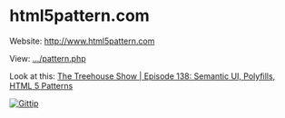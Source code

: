 html5pattern.com
================

Website: http://www.html5pattern.com

View: [.../pattern.php](https://github.com/dipser/html5pattern.com/blob/master/html5pattern/php/pattern.php)


Look at this: [The Treehouse Show | Episode 138: Semantic UI, Polyfills, HTML 5 Patterns](https://youtu.be/pshb8rPRsKg?t=429)



[![Gittip](http://img.shields.io/gratipay/dipser.svg)](https://gratipay.com/dipser/)
